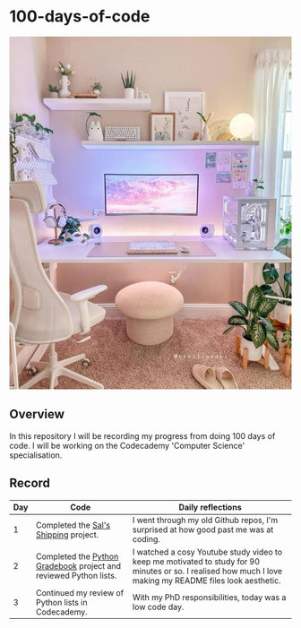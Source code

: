 # 100-days-of-code

![""](https://github.com/sarahm44/100-days-of-code/blob/main/aesthetic_setup.jpg)

## Overview
In this repository I will be recording my progress from doing 100 days of code. I will be working on the Codecademy 'Computer Science' specialisation.

## Record

| Day | Code | Daily reflections |
|----|----|----|
| 1 | Completed the [Sal's Shipping](https://github.com/sarahm44/sals-shipping-project) project. | I went through my old Github repos, I'm surprised at how good past me was at coding. |
| 2 | Completed the [Python Gradebook](https://github.com/sarahm44/python-gradebook) project and reviewed Python lists. | I watched a cosy Youtube study video to keep me motivated to study for 90 minutes or so. I realised how much I love making my README files look aesthetic. |
| 3 | Continued my review of Python lists in Codecademy. | With my PhD responsibilities, today was a low code day. |
